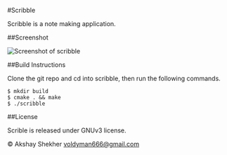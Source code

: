 #Scribble

Scribble is a note making application.

##Screenshot

![Screenshot of scribble](https://raw.githubusercontent.com/voldyman/scribble/master/screenshots/screenshot-2014-12-31.png)


##Build Instructions

Clone the git repo and cd into scribble, then run the following commands.

```
$ mkdir build
$ cmake . && make
$ ./scribble
```

##License

Scrible is released under GNUv3 license.

 © Akshay Shekher <voldyman666@gmail.com>
